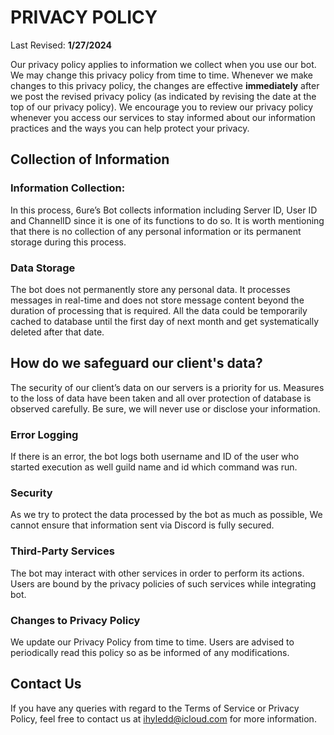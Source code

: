 # PRIVACY POLICY

Last Revised: **1/27/2024**

Our privacy policy applies to information we collect when you use our bot. We may change this privacy policy from time to time. Whenever we make changes to this privacy policy, the changes are effective **immediately** after we post the revised privacy policy (as indicated by revising the date at the top of our privacy policy). We encourage you to review our privacy policy whenever you access our services to stay informed about our information practices and the ways you can help protect your privacy.

## Collection of Information

### Information Collection:

In this process, 6ure’s Bot collects information including Server ID, User ID and ChannelID since it is one of its functions to do so. It is worth mentioning that there is no collection of any personal information or its permanent storage during this process.

### Data Storage

The bot does not permanently store any personal data. It processes messages in real-time and does not store message content beyond the duration of processing that is required. All the data could be temporarily cached to database until the first day of next month and get systematically deleted after that date.

## How do we safeguard our client's data?

The security of our client’s data on our servers is a priority for us. Measures to the loss of data have been taken and all over protection of database is observed carefully. Be sure, we will never use or disclose your information.

### Error Logging

If there is an error, the bot logs both username and ID of the user who started execution as well guild name and id which command was run.

### Security

As we try to protect the data processed by the bot as much as possible, We cannot ensure that information sent via Discord is fully secured.

### Third-Party Services

The bot may interact with other services in order to perform its actions. Users are bound by the privacy policies of such services while integrating bot.

### Changes to Privacy Policy

We update our Privacy Policy from time to time. Users are advised to periodically read this policy so as be informed of any modifications.

## Contact Us

If you have any queries with regard to the Terms of Service or Privacy Policy, feel free to contact us at ihyledd@icloud.com for more information.

